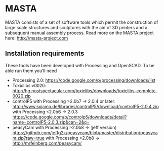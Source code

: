 MASTA
=====

MASTA consists of a set of software tools which permit the construction of large scale structures and sculptures with the aid of 3D printers and a subsequent manual assembly process.
Read more on the MASTA project here: http://masta-project.com

Installation requirements
-------------------------

These tools have been developed with Processing and OpenSCAD. To be able run them you'll need

* Processing 2.0: https://code.google.com/p/processing/downloads/list
* Toxiclibs v0020: http://hg.postspectacular.com/toxiclibs/downloads/toxiclibs-complete-0020.zip
* controlP5 
  with Processing >2.0b7 -> 2.0.4 or later: http://www.sojamo.de/libraries/controlP5/download/controlP5-2.0.4.zip
  with Processing <2.0b6 -> 2.0.3 https://code.google.com/p/controlp5/downloads/detail?name=controlP5-2.0.3.zip&can=2&q=
* peasyCam
  with Processing >2.0b8 -> (jeff version) https://github.com/jeffg2k/peasycam/blob/master/distribution/peasycam.zip?raw=true
  with Processing <2.0b8 -> http://mrfeinberg.com/peasycam/

